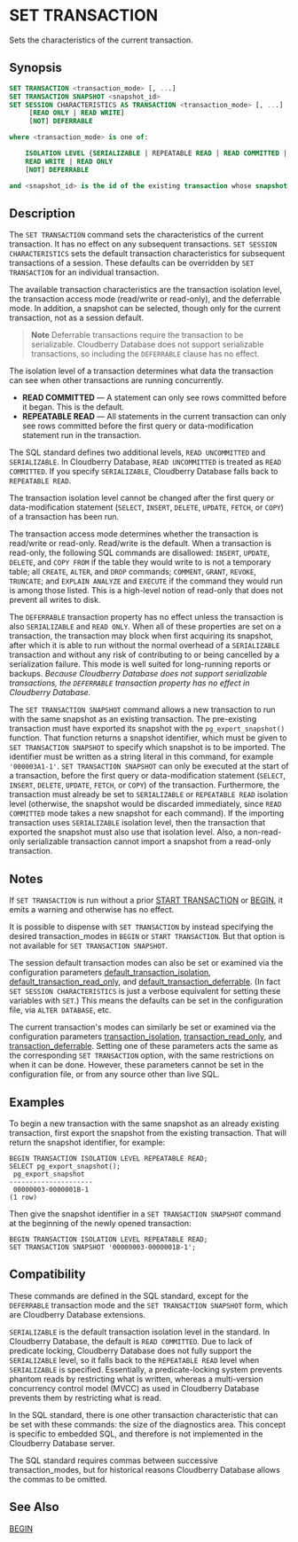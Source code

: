 # SET TRANSACTION

Sets the characteristics of the current transaction.

## Synopsis

```sql
SET TRANSACTION <transaction_mode> [, ...]
SET TRANSACTION SNAPSHOT <snapshot_id>
SET SESSION CHARACTERISTICS AS TRANSACTION <transaction_mode> [, ...] 
     [READ ONLY | READ WRITE]
     [NOT] DEFERRABLE

where <transaction_mode> is one of:

    ISOLATION LEVEL {SERIALIZABLE | REPEATABLE READ | READ COMMITTED | READ UNCOMMITTED}
    READ WRITE | READ ONLY
    [NOT] DEFERRABLE

and <snapshot_id> is the id of the existing transaction whose snapshot you want this transaction to run with.
```

## Description

The `SET TRANSACTION` command sets the characteristics of the current transaction. It has no effect on any subsequent transactions. `SET SESSION CHARACTERISTICS` sets the default transaction characteristics for subsequent transactions of a session. These defaults can be overridden by `SET TRANSACTION` for an individual transaction.

The available transaction characteristics are the transaction isolation level, the transaction access mode (read/write or read-only), and the deferrable mode. In addition, a snapshot can be selected, though only for the current transaction, not as a session default.

> **Note** Deferrable transactions require the transaction to be serializable. Cloudberry Database does not support serializable transactions, so including the `DEFERRABLE` clause has no effect.

The isolation level of a transaction determines what data the transaction can see when other transactions are running concurrently.

-   **READ COMMITTED** — A statement can only see rows committed before it began. This is the default.
-   **REPEATABLE READ** — All statements in the current transaction can only see rows committed before the first query or data-modification statement run in the transaction.

The SQL standard defines two additional levels, `READ UNCOMMITTED` and `SERIALIZABLE`. In Cloudberry Database, `READ UNCOMMITTED` is treated as `READ COMMITTED`. If you specify `SERIALIZABLE`, Cloudberry Database falls back to `REPEATABLE READ`.

The transaction isolation level cannot be changed after the first query or data-modification statement (`SELECT`, `INSERT`, `DELETE`, `UPDATE`, `FETCH`, or `COPY`) of a transaction has been run.

The transaction access mode determines whether the transaction is read/write or read-only. Read/write is the default. When a transaction is read-only, the following SQL commands are disallowed: `INSERT`, `UPDATE`, `DELETE`, and `COPY FROM` if the table they would write to is not a temporary table; all `CREATE`, `ALTER`, and `DROP` commands; `COMMENT`, `GRANT`, `REVOKE`, `TRUNCATE`; and `EXPLAIN ANALYZE` and `EXECUTE` if the command they would run is among those listed. This is a high-level notion of read-only that does not prevent all writes to disk.

The `DEFERRABLE` transaction property has no effect unless the transaction is also `SERIALIZABLE` and `READ ONLY`. When all of these properties are set on a transaction, the transaction may block when first acquiring its snapshot, after which it is able to run without the normal overhead of a `SERIALIZABLE` transaction and without any risk of contributing to or being cancelled by a serialization failure. This mode is well suited for long-running reports or backups. *Because Cloudberry Database does not support serializable transactions, the `DEFERRABLE` transaction property has no effect in Cloudberry Database.*

The `SET TRANSACTION SNAPSHOT` command allows a new transaction to run with the same snapshot as an existing transaction. The pre-existing transaction must have exported its snapshot with the `pg_export_snapshot()` function. That function returns a snapshot identifier, which must be given to `SET TRANSACTION SNAPSHOT` to specify which snapshot is to be imported. The identifier must be written as a string literal in this command, for example `'000003A1-1'`. `SET TRANSACTION SNAPSHOT` can only be executed at the start of a transaction, before the first query or data-modification statement (`SELECT`, `INSERT`, `DELETE`, `UPDATE`, `FETCH`, or `COPY`) of the transaction. Furthermore, the transaction must already be set to `SERIALIZABLE` or `REPEATABLE READ` isolation level (otherwise, the snapshot would be discarded immediately, since `READ COMMITTED` mode takes a new snapshot for each command). If the importing transaction uses `SERIALIZABLE` isolation level, then the transaction that exported the snapshot must also use that isolation level. Also, a non-read-only serializable transaction cannot import a snapshot from a read-only transaction.

## Notes

If `SET TRANSACTION` is run without a prior [START TRANSACTION](/docs/sql-statements/sql-statement-start-transaction.md) or [BEGIN](/docs/sql-statements/sql-statement-begin.md), it emits a warning and otherwise has no effect.

It is possible to dispense with `SET TRANSACTION` by instead specifying the desired transaction_modes in `BEGIN` or `START TRANSACTION`. But that option is not available for `SET TRANSACTION SNAPSHOT`.

The session default transaction modes can also be set or examined via the configuration parameters [default_transaction_isolation](../config_params/guc-list.html#default_transaction_isolation), [default_transaction_read_only](../config_params/guc-list.html#default_transaction_read_only), and [default_transaction_deferrable](../config_params/guc-list.html#default_transaction_deferrable). (In fact `SET SESSION CHARACTERISTICS` is just a verbose equivalent for setting these variables with `SET`.) This means the defaults can be set in the configuration file, via `ALTER DATABASE`, etc.

The current transaction's modes can similarly be set or examined via the configuration parameters [transaction_isolation](../config_params/guc-list.html#transaction_isolation), [transaction_read_only](../config_params/guc-list.html#transaction_read_only), and [transaction_deferrable](../config_params/guc-list.html#transaction_deferrable). Setting one of these parameters acts the same as the corresponding `SET TRANSACTION` option, with the same restrictions on when it can be done. However, these parameters cannot be set in the configuration file, or from any source other than live SQL.

## Examples

To begin a new transaction with the same snapshot as an already existing transaction, first export the snapshot from the existing transaction. That will return the snapshot identifier, for example:

```
BEGIN TRANSACTION ISOLATION LEVEL REPEATABLE READ;
SELECT pg_export_snapshot();
 pg_export_snapshot
---------------------
 00000003-0000001B-1
(1 row)
```

Then give the snapshot identifier in a `SET TRANSACTION SNAPSHOT` command at the beginning of the newly opened transaction:

```
BEGIN TRANSACTION ISOLATION LEVEL REPEATABLE READ;
SET TRANSACTION SNAPSHOT '00000003-0000001B-1';
```

## Compatibility

These commands are defined in the SQL standard, except for the `DEFERRABLE` transaction mode and the `SET TRANSACTION SNAPSHOT` form, which are Cloudberry Database extensions.

`SERIALIZABLE` is the default transaction isolation level in the standard. In Cloudberry Database, the default is `READ COMMITTED`. Due to lack of predicate locking, Cloudberry Database does not fully support the `SERIALIZABLE` level, so it falls back to the `REPEATABLE READ` level when `SERIALIZABLE` is specified. Essentially, a predicate-locking system prevents phantom reads by restricting what is written, whereas a multi-version concurrency control model (MVCC) as used in Cloudberry Database prevents them by restricting what is read.

In the SQL standard, there is one other transaction characteristic that can be set with these commands: the size of the diagnostics area. This concept is specific to embedded SQL, and therefore is not implemented in the Cloudberry Database server.

The SQL standard requires commas between successive transaction_modes, but for historical reasons Cloudberry Database allows the commas to be omitted.

## See Also

[BEGIN](/docs/sql-statements/sql-statement-begin.md)



